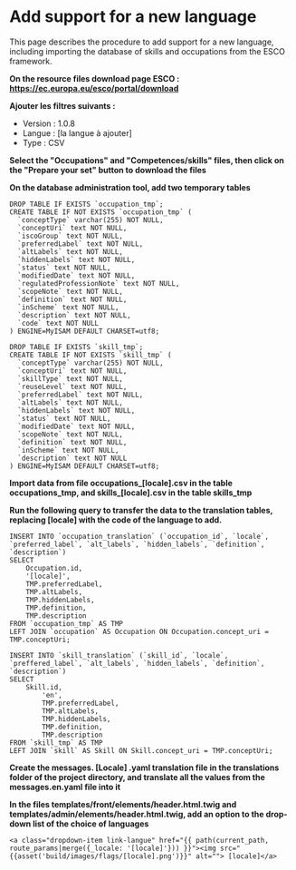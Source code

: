# Add support for a new language

This page describes the procedure to add support for a new language, including importing the database of skills and occupations from the ESCO framework.

**On the resource files download page ESCO : https://ec.europa.eu/esco/portal/download**

**Ajouter les filtres suivants :**
- Version : 1.0.8
- Langue : [la langue à ajouter]
- Type : CSV

**Select the "Occupations" and "Competences/skills" files, then click on the "Prepare your set" button to download the files**

**On the database administration tool, add two temporary tables**

    DROP TABLE IF EXISTS `occupation_tmp`;
    CREATE TABLE IF NOT EXISTS `occupation_tmp` (
      `conceptType` varchar(255) NOT NULL,
      `conceptUri` text NOT NULL,
      `iscoGroup` text NOT NULL,
      `preferredLabel` text NOT NULL,
      `altLabels` text NOT NULL,
      `hiddenLabels` text NOT NULL,
      `status` text NOT NULL,
      `modifiedDate` text NOT NULL,
      `regulatedProfessionNote` text NOT NULL,
      `scopeNote` text NOT NULL,
      `definition` text NOT NULL,
      `inScheme` text NOT NULL,
      `description` text NOT NULL,
      `code` text NOT NULL
    ) ENGINE=MyISAM DEFAULT CHARSET=utf8;

    DROP TABLE IF EXISTS `skill_tmp`;
    CREATE TABLE IF NOT EXISTS `skill_tmp` (
      `conceptType` varchar(255) NOT NULL,
      `conceptUri` text NOT NULL,
      `skillType` text NOT NULL,
      `reuseLevel` text NOT NULL,
      `preferredLabel` text NOT NULL,
      `altLabels` text NOT NULL,
      `hiddenLabels` text NOT NULL,
      `status` text NOT NULL,
      `modifiedDate` text NOT NULL,
      `scopeNote` text NOT NULL,
      `definition` text NOT NULL,
      `inScheme` text NOT NULL,
      `description` text NOT NULL
    ) ENGINE=MyISAM DEFAULT CHARSET=utf8;


**Import data from file occupations_[locale].csv in the table occupations_tmp, and skills_[locale].csv in the table skills_tmp**

**Run the following query to transfer the data to the translation tables, replacing [locale] with the code of the language to add.**

    INSERT INTO `occupation_translation` (`occupation_id`, `locale`, `preferred_label`, `alt_labels`, `hidden_labels`, `definition`, `description`)
    SELECT
        Occupation.id,
        '[locale]',
        TMP.preferredLabel,
        TMP.altLabels,
        TMP.hiddenLabels,
        TMP.definition,
        TMP.description
    FROM `occupation_tmp` AS TMP
    LEFT JOIN `occupation` AS Occupation ON Occupation.concept_uri = TMP.conceptUri;

    INSERT INTO `skill_translation` (`skill_id`, `locale`, `preffered_label`, `alt_labels`, `hidden_labels`, `definition`, `description`)
    SELECT
        Skill.id,
            'en',
            TMP.preferredLabel,
            TMP.altLabels,
            TMP.hiddenLabels,
            TMP.definition,
            TMP.description
    FROM `skill_tmp` AS TMP
    LEFT JOIN `skill` AS Skill ON Skill.concept_uri = TMP.conceptUri;

**Create the messages. [Locale] .yaml translation file in the translations folder of the project directory, and translate all the values ​​from the messages.en.yaml file into it**

**In the files templates/front/elements/header.html.twig and templates/admin/elements/header.html.twig, add an option to the drop-down list of the choice of languages**

    <a class="dropdown-item link-langue" href="{{ path(current_path, route_params|merge({_locale: '[locale]'})) }}"><img src="{{asset('build/images/flags/[locale].png')}}" alt=""> [locale]</a>
